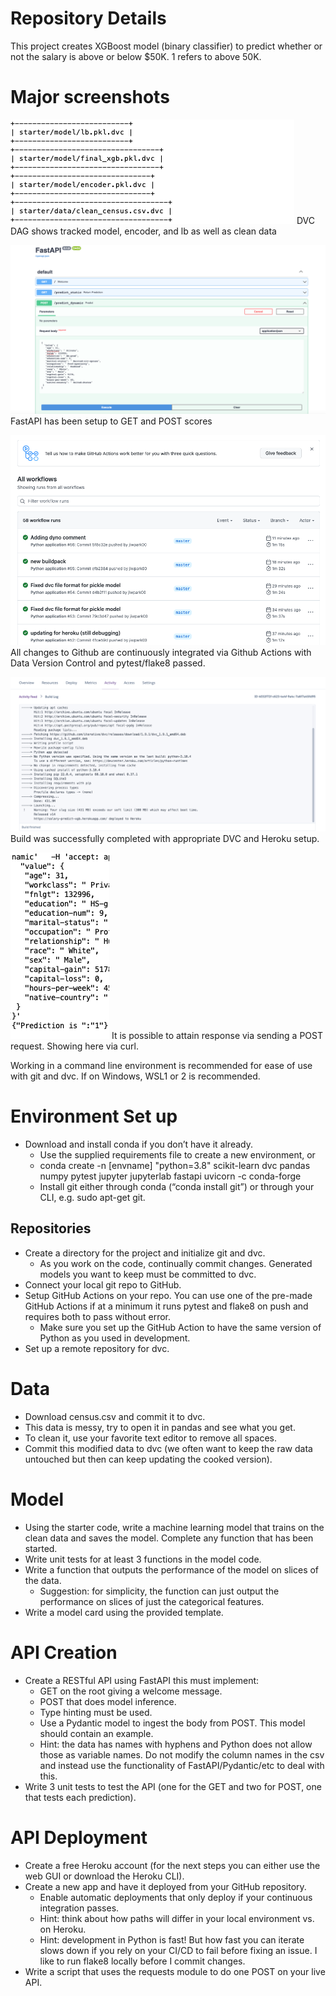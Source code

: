 # Repository Details
This project creates XGBoost model (binary classifier) to predict whether or not the salary is above or below $50K. 1 refers to above 50K.

# Major screenshots
![DVC DAG](https://github.com/jiwpark00/nd0821-c3-starter-code/blob/master/starter/screenshots/dvcdag.png)
DVC DAG shows tracked model, encoder, and lb as well as clean data

![FastAPI Deployment Local](https://github.com/jiwpark00/nd0821-c3-starter-code/blob/master/starter/screenshots/example.png)
FastAPI has been setup to GET and POST scores

![Continuous Integration](https://github.com/jiwpark00/nd0821-c3-starter-code/blob/master/starter/screenshots/continuous_integration.png)
All changes to Github are continuously integrated via Github Actions with Data Version Control and pytest/flake8 passed.

![Heroku Deployment](https://github.com/jiwpark00/nd0821-c3-starter-code/blob/master/starter/screenshots/live_get.png)
Build was successfully completed with appropriate DVC and Heroku setup.

![POST Request](https://github.com/jiwpark00/nd0821-c3-starter-code/blob/master/starter/screenshots/live_post.png)
It is possible to attain response via sending a POST request. Showing here via curl.


Working in a command line environment is recommended for ease of use with git and dvc. If on Windows, WSL1 or 2 is recommended.

# Environment Set up
* Download and install conda if you don’t have it already.
    * Use the supplied requirements file to create a new environment, or
    * conda create -n [envname] "python=3.8" scikit-learn dvc pandas numpy pytest jupyter jupyterlab fastapi uvicorn -c conda-forge
    * Install git either through conda (“conda install git”) or through your CLI, e.g. sudo apt-get git.

## Repositories
* Create a directory for the project and initialize git and dvc.
    * As you work on the code, continually commit changes. Generated models you want to keep must be committed to dvc.
* Connect your local git repo to GitHub.
* Setup GitHub Actions on your repo. You can use one of the pre-made GitHub Actions if at a minimum it runs pytest and flake8 on push and requires both to pass without error.
    * Make sure you set up the GitHub Action to have the same version of Python as you used in development.
* Set up a remote repository for dvc.

# Data
* Download census.csv and commit it to dvc.
* This data is messy, try to open it in pandas and see what you get.
* To clean it, use your favorite text editor to remove all spaces.
* Commit this modified data to dvc (we often want to keep the raw data untouched but then can keep updating the cooked version).

# Model
* Using the starter code, write a machine learning model that trains on the clean data and saves the model. Complete any function that has been started.
* Write unit tests for at least 3 functions in the model code.
* Write a function that outputs the performance of the model on slices of the data.
    * Suggestion: for simplicity, the function can just output the performance on slices of just the categorical features.
* Write a model card using the provided template.

# API Creation
*  Create a RESTful API using FastAPI this must implement:
    * GET on the root giving a welcome message.
    * POST that does model inference.
    * Type hinting must be used.
    * Use a Pydantic model to ingest the body from POST. This model should contain an example.
   	 * Hint: the data has names with hyphens and Python does not allow those as variable names. Do not modify the column names in the csv and instead use the functionality of FastAPI/Pydantic/etc to deal with this.
* Write 3 unit tests to test the API (one for the GET and two for POST, one that tests each prediction).

# API Deployment
* Create a free Heroku account (for the next steps you can either use the web GUI or download the Heroku CLI).
* Create a new app and have it deployed from your GitHub repository.
    * Enable automatic deployments that only deploy if your continuous integration passes.
    * Hint: think about how paths will differ in your local environment vs. on Heroku.
    * Hint: development in Python is fast! But how fast you can iterate slows down if you rely on your CI/CD to fail before fixing an issue. I like to run flake8 locally before I commit changes.
* Write a script that uses the requests module to do one POST on your live API.
